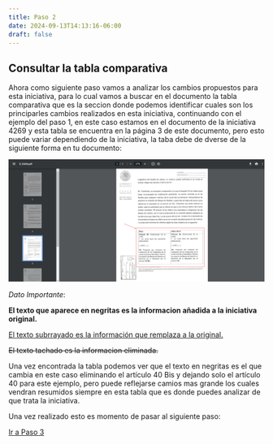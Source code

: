 ```yaml
---
title: Paso 2
date: 2024-09-13T14:13:16-06:00
draft: false
---
```

## Consultar la tabla comparativa
<!--more-->
Ahora como siguiente paso vamos a analizar los cambios propuestos para esta iniciativa, para lo cual vamos a buscar en el documento la tabla comparativa que es la seccion donde podemos identificar cuales son los principarles cambios realizados en esta iniciativa, continuando con el ejemplo del paso 1, en este caso estamos en el documento de la iniciativa 4269 y esta tabla se encuentra en la página 3 de este documento, pero esto puede variar dependiendo de la iniciativa, la taba debe de dverse de la siguiente forma en tu documento: 

![Texto alternativo](tabla.png)

*Dato Importante*:

**El texto que aparece en negritas es la informacion añadida a la iniciativa original.** 

<u>El texto subrrayado es la información que remplaza a la original.</u>

~~El texto tachado es la informacion eliminada.~~

Una vez encontrada la tabla podemos ver que el texto en negritas es el que cambia en este caso eliminando el artículo 40 Bis y dejando solo el artículo 40 para este ejemplo, pero puede reflejarse camios mas grande los cuales vendran resumidos siempre en esta tabla que es donde puedes analizar de que trata la iniciativa.

Una vez realizado esto es momento de pasar al siguiente paso:

[Ir a Paso 3](../paso-3/)